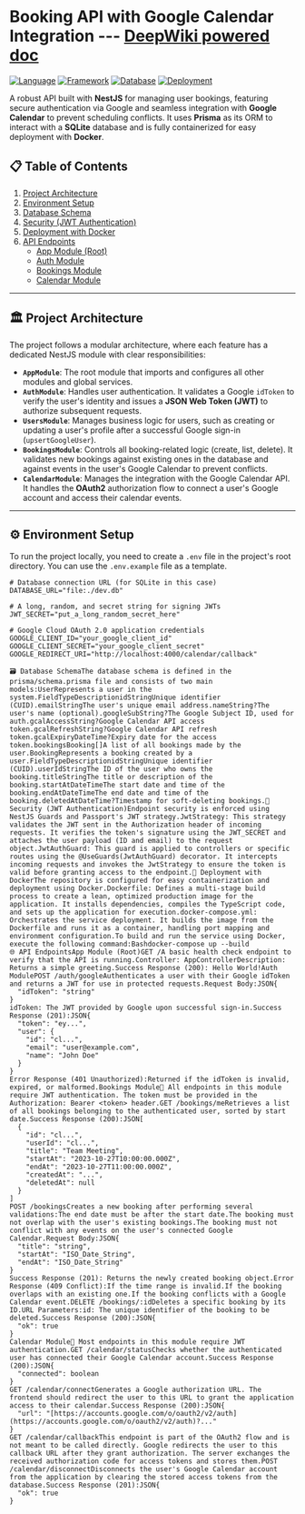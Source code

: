 # Booking API with Google Calendar Integration --- [DeepWiki powered doc](https://deepwiki.com/Arzoid29/api/1-overview)

[![Language](https://img.shields.io/badge/language-TypeScript-blue.svg)](https://www.typescriptlang.org/)
[![Framework](https://img.shields.io/badge/framework-NestJS-red.svg)](https://nestjs.com/)
[![Database](https://img.shields.io/badge/database-Prisma%20%7C%20SQLite-lightgrey.svg)](https://www.prisma.io/)
[![Deployment](https://img.shields.io/badge/deployment-Docker-blue.svg)](https://www.docker.com/)

A robust API built with **NestJS** for managing user bookings, featuring secure authentication via Google and seamless integration with **Google Calendar** to prevent scheduling conflicts. It uses **Prisma** as its ORM to interact with a **SQLite** database and is fully containerized for easy deployment with **Docker**.

## 📋 Table of Contents

1.  [Project Architecture](#-project-architecture)
2.  [Environment Setup](#-environment-setup)
3.  [Database Schema](#-database-schema)
4.  [Security (JWT Authentication)](#-security-jwt-authentication)
5.  [Deployment with Docker](#-deployment-with-docker)
6.  [API Endpoints](#-api-endpoints)
    * [App Module (Root)](#app-module-root)
    * [Auth Module](#auth-module)
    * [Bookings Module](#bookings-module)
    * [Calendar Module](#calendar-module)

---

## 🏛️ Project Architecture

The project follows a modular architecture, where each feature has a dedicated NestJS module with clear responsibilities:

* **`AppModule`**: The root module that imports and configures all other modules and global services.
* **`AuthModule`**: Handles user authentication. It validates a Google `idToken` to verify the user's identity and issues a **JSON Web Token (JWT)** to authorize subsequent requests.
* **`UsersModule`**: Manages business logic for users, such as creating or updating a user's profile after a successful Google sign-in (`upsertGoogleUser`).
* **`BookingsModule`**: Controls all booking-related logic (create, list, delete). It validates new bookings against existing ones in the database and against events in the user's Google Calendar to prevent conflicts.
* **`CalendarModule`**: Manages the integration with the Google Calendar API. It handles the **OAuth2** authorization flow to connect a user's Google account and access their calendar events.

---

## ⚙️ Environment Setup

To run the project locally, you need to create a `.env` file in the project's root directory. You can use the `.env.example` file as a template.

```env
# Database connection URL (for SQLite in this case)
DATABASE_URL="file:./dev.db"

# A long, random, and secret string for signing JWTs
JWT_SECRET="put_a_long_random_secret_here"

# Google Cloud OAuth 2.0 application credentials
GOOGLE_CLIENT_ID="your_google_client_id"
GOOGLE_CLIENT_SECRET="your_google_client_secret"
GOOGLE_REDIRECT_URI="http://localhost:4000/calendar/callback"

🗃️ Database SchemaThe database schema is defined in the prisma/schema.prisma file and consists of two main models:UserRepresents a user in the system.FieldTypeDescriptionidStringUnique identifier (CUID).emailStringThe user's unique email address.nameString?The user's name (optional).googleSubString?The Google Subject ID, used for auth.gcalAccessString?Google Calendar API access token.gcalRefreshString?Google Calendar API refresh token.gcalExpiryDateTime?Expiry date for the access token.bookingsBooking[]A list of all bookings made by the user.BookingRepresents a booking created by a user.FieldTypeDescriptionidStringUnique identifier (CUID).userIdStringThe ID of the user who owns the booking.titleStringThe title or description of the booking.startAtDateTimeThe start date and time of the booking.endAtDateTimeThe end date and time of the booking.deletedAtDateTime?Timestamp for soft-deleting bookings.🔐 Security (JWT Authentication)Endpoint security is enforced using NestJS Guards and Passport's JWT strategy.JwtStrategy: This strategy validates the JWT sent in the Authorization header of incoming requests. It verifies the token's signature using the JWT_SECRET and attaches the user payload (ID and email) to the request object.JwtAuthGuard: This guard is applied to controllers or specific routes using the @UseGuards(JwtAuthGuard) decorator. It intercepts incoming requests and invokes the JwtStrategy to ensure the token is valid before granting access to the endpoint.🐳 Deployment with DockerThe repository is configured for easy containerization and deployment using Docker.Dockerfile: Defines a multi-stage build process to create a lean, optimized production image for the application. It installs dependencies, compiles the TypeScript code, and sets up the application for execution.docker-compose.yml: Orchestrates the service deployment. It builds the image from the Dockerfile and runs it as a container, handling port mapping and environment configuration.To build and run the service using Docker, execute the following command:Bashdocker-compose up --build
🌐 API EndpointsApp Module (Root)GET /A basic health check endpoint to verify that the API is running.Controller: AppControllerDescription: Returns a simple greeting.Success Response (200): Hello World!Auth ModulePOST /auth/googleAuthenticates a user with their Google idToken and returns a JWT for use in protected requests.Request Body:JSON{
  "idToken": "string"
}
idToken: The JWT provided by Google upon successful sign-in.Success Response (201):JSON{
  "token": "ey...",
  "user": {
    "id": "cl...",
    "email": "user@example.com",
    "name": "John Doe"
  }
}
Error Response (401 Unauthorized):Returned if the idToken is invalid, expired, or malformed.Bookings Module🔐 All endpoints in this module require JWT authentication. The token must be provided in the Authorization: Bearer <token> header.GET /bookings/meRetrieves a list of all bookings belonging to the authenticated user, sorted by start date.Success Response (200):JSON[
  {
    "id": "cl...",
    "userId": "cl...",
    "title": "Team Meeting",
    "startAt": "2023-10-27T10:00:00.000Z",
    "endAt": "2023-10-27T11:00:00.000Z",
    "createdAt": "...",
    "deletedAt": null
  }
]
POST /bookingsCreates a new booking after performing several validations:The end date must be after the start date.The booking must not overlap with the user's existing bookings.The booking must not conflict with any events on the user's connected Google Calendar.Request Body:JSON{
  "title": "string",
  "startAt": "ISO_Date_String",
  "endAt": "ISO_Date_String"
}
Success Response (201): Returns the newly created booking object.Error Response (409 Conflict):If the time range is invalid.If the booking overlaps with an existing one.If the booking conflicts with a Google Calendar event.DELETE /bookings/:idDeletes a specific booking by its ID.URL Parameters:id: The unique identifier of the booking to be deleted.Success Response (200):JSON{
  "ok": true
}
Calendar Module🔐 Most endpoints in this module require JWT authentication.GET /calendar/statusChecks whether the authenticated user has connected their Google Calendar account.Success Response (200):JSON{
  "connected": boolean
}
GET /calendar/connectGenerates a Google authorization URL. The frontend should redirect the user to this URL to grant the application access to their calendar.Success Response (200):JSON{
  "url": "[https://accounts.google.com/o/oauth2/v2/auth](https://accounts.google.com/o/oauth2/v2/auth)?..."
}
GET /calendar/callbackThis endpoint is part of the OAuth2 flow and is not meant to be called directly. Google redirects the user to this callback URL after they grant authorization. The server exchanges the received authorization code for access tokens and stores them.POST /calendar/disconnectDisconnects the user's Google Calendar account from the application by clearing the stored access tokens from the database.Success Response (201):JSON{
  "ok": true
}
